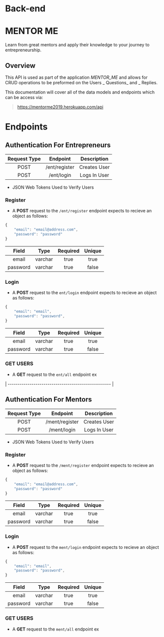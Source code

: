 # Back-end

# MENTOR ME

Learn from great mentors and apply their knowledge to your journey to entrepreneurship.

## Overview
This API is used as part of the application _MENTOR_ME_ and allows for CRUD operations to be preformed on the Users _ Questions_ and _ Replies. 

This documentation will cover all of the data models and endpoints which can be access via:
> <https://mentorme2019.herokuapp.com/api>

# Endpoints

## Authentication For Entrepreneurs

| Request Type | Endpoint       | Description   |
|:------------:|:--------------:|:-------------:|
| POST         | /ent/register | Creates User  |
| POST         | /ent/login    | Logs In User  |

* JSON Web Tokens Used to Verify Users

### Register

* A __POST__ request to the `/ent/register` endpoint expects to recieve an object as follows: 

```javascript
{
    "email": "email@address.com",
    "password": "password"
}
```

| Field        | Type      | Required   | Unique     |
|:------------:|:---------:|:----------:|:----------:|
| email        | varchar   |  true      | true       |
| password     | varchar   |  true      | false      |

### Login

* A __POST__ request to the `ent/login` endpoint expects to recieve an object as follows: 

```javascript
{
    "email": "email",
    "password": "password",
}
```

| Field        | Type      | Required   | Unique     |
|:------------:|:---------:|:----------:|:----------:|
| email        | varchar   |  true      | true       |
| password     | varchar   |  true      | false      |

### GET USERS

* A __GET__ request to the `ent/all` endpoint ex


| ---------------------------------------------------- |

## Authentication For Mentors

| Request Type | Endpoint       | Description   |
|:------------:|:--------------:|:-------------:|
| POST         | /ment/register | Creates User  |
| POST         | /ment/login    | Logs In User  |

* JSON Web Tokens Used to Verify Users

### Register

* A __POST__ request to the `/ment/register` endpoint expects to recieve an object as follows: 

```javascript
{
    "email": "email@address.com",
    "password": "password"
}
```

| Field        | Type      | Required   | Unique     |
|:------------:|:---------:|:----------:|:----------:|
| email        | varchar   |  true      | true       |
| password     | varchar   |  true      | false      |

### Login

* A __POST__ request to the `ment/login` endpoint expects to recieve an object as follows: 

```javascript
{
    "email": "email",
    "password": "password",
}
```

| Field        | Type      | Required   | Unique     |
|:------------:|:---------:|:----------:|:----------:|
| email        | varchar   |  true      | true       |
| password     | varchar   |  true      | false      |

### GET USERS

* A __GET__ request to the `ment/all` endpoint ex